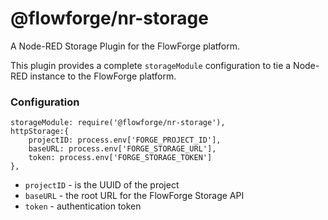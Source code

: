 # @flowforge/nr-storage

A Node-RED Storage Plugin for the FlowForge platform.

This plugin provides a complete `storageModule` configuration to tie a Node-RED instance to the FlowForge platform.

### Configuration
```
storageModule: require('@flowforge/nr-storage'),
httpStorage:{
    projectID: process.env['FORGE_PROJECT_ID'],
    baseURL: process.env['FORGE_STORAGE_URL'],
    token: process.env['FORGE_STORAGE_TOKEN']
},
```

 - `projectID` - is the UUID of the project
 - `baseURL` - the root URL for the FlowForge Storage API
 - `token` - authentication token